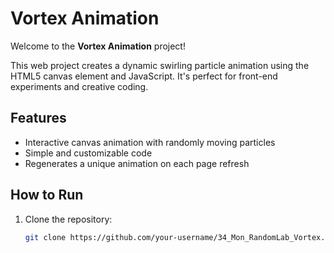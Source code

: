 # Vortex Animation

Welcome to the **Vortex Animation** project!

This web project creates a dynamic swirling particle animation using the HTML5 canvas element and JavaScript. It's perfect for front-end experiments and creative coding.

## Features
- Interactive canvas animation with randomly moving particles
- Simple and customizable code
- Regenerates a unique animation on each page refresh

## How to Run

1. Clone the repository:
   ```bash
   git clone https://github.com/your-username/34_Mon_RandomLab_Vortex.git
